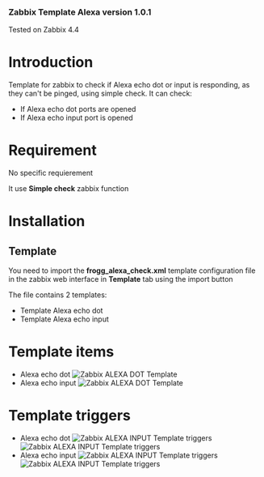 ### Zabbix Template Alexa version 1.0.1

Tested on Zabbix 4.4

# Introduction
Template for zabbix to check if Alexa echo dot or input is responding, as they can't be pinged, using simple check.
It can check:
* If Alexa echo dot ports are opened 
* If Alexa echo input port is opened  

# Requirement
No specific requierement

It use **Simple check** zabbix function

# Installation

## Template
You need to import the **frogg_alexa_check.xml** template configuration file in the zabbix web interface in **Template** tab using the import button

The file contains 2 templates:
* Template Alexa echo dot
* Template Alexa echo input

# Template items
* Alexa echo dot
![Zabbix ALEXA DOT Template](https://tool.frogg.fr/upload/github/zabbix-alexa/items-echo-dot.png)
* Alexa echo input
![Zabbix ALEXA DOT Template](https://tool.frogg.fr/upload/github/zabbix-alexa/items-echo-input.png)
# Template triggers
* Alexa echo dot
![Zabbix ALEXA INPUT Template triggers](https://tool.frogg.fr/upload/github/zabbix-alexa/triggers-echo-dot.png)
![Zabbix ALEXA INPUT Template triggers](https://tool.frogg.fr/upload/github/zabbix-alexa/triggers-echo-dot.png)
* Alexa echo input
![Zabbix ALEXA INPUT Template triggers](https://tool.frogg.fr/upload/github/zabbix-alexa/triggers-echo-input.png)
![Zabbix ALEXA INPUT Template triggers](https://tool.frogg.fr/upload/github/zabbix-alexa/triggers-echo-input.png)
